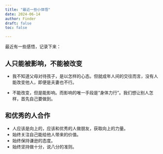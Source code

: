 ```yaml
---
title: "最近一些小体悟"
date: 2024-06-14
author: Finder
draft: false
toc: false

---
```


最近有一些感悟，记录下来：

## 人只能被影响，不能被改变

* 我不知道父母对待孩子，是以怎样的心态。但就成年人间的交往而言，没有人能改变他人，即便是夫妻也不行。

* 不能改变，但是能影响。而影响的唯一手段是“身体力行”。我们想让别人怎样，首先自己要做到。

## 和优秀的人合作

* 人应该是向上的，应该和优秀的人做朋友，获取向上的力量。
* 始终关注自己能给他人带来的价值。
* 始终保持谦逊的态度。
* 始终坚持做十分，说八分的准则。

